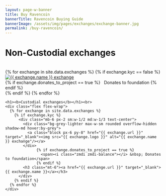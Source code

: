 ```yaml
---
layout: page-w-banner
title: Buy Ravencoin
bannerTitle: Ravencoin Buying Guide
bannerImage: /assets/img/pages/exchanges/exchange-banner.jpg
permalink: /buy-ravencoin/
---
```


<div class="page-content">
  <div class="wrapper mt-8 mb-32 m-auto">
    <h1><b>Non-Custodial exchanges</b></h1><br>
    <div class="flex flex-wrap">
      {% for exchange in site.data.exchanges %}
            {% if exchange.kyc == false %}
                <div class="mb-6 px-2 sm:w-1/2 md:w-1/3 text-center">
                  <div class="bg-grey-lighter max-w-sm rounded overflow-hidden shadow-md hover:by-grey">
                    <a class="block px-6 py-8" href="{{ exchange.url }}" target="_blank"><img src="{{ exchange.logo }}" alt="{{ exchange.name }} exchange"/></a>
                  </div>
                  {% if exchange.donates_to_project == true %}
                    <span><i class="zmdi zmdi-balance"></i> &nbsp; Donates to foundation</span>
                  {% endif %}
                </div>
            {% endif %}
      {% endfor %}
    </div>

    <h1><b>Custodial exchanges</b></h1><br>
    <div class="flex flex-wrap">
      {% for exchange in site.data.exchanges %}
        {% if exchange.kyc %}
          <div class="mb-6 px-2 sm:w-1/2 md:w-1/3 text-center">
            <div class="bg-grey-lighter max-w-sm rounded overflow-hidden shadow-md hover:by-grey">
              <a class="block px-6 py-8" href="{{ exchange.url }}" target="_blank"><img src="{{ exchange.logo }}" alt="{{ exchange.name }} exchange"/></a>
            </div>
                  {% if exchange.donates_to_project == true %}
                    <span><i class="zmdi zmdi-balance"></i> &nbsp; Donates to foundation</span>
                  {% endif %}
            <h3 class="mt-6"><a href="{{ exchange.url }}" target="_blank">{{ exchange.name }}</a></h3>
          </div>
        {% endif %}
      {% endfor %}
    </div>
  </div>
</div>

